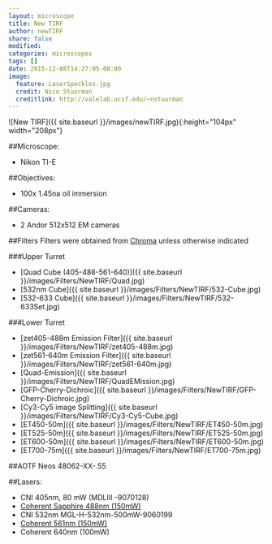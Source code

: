```yaml
---
layout: microscope 
title: New TIRF
author: newTIRF 
share: false
modified:
categories: microscopes
tags: []
date: 2015-12-08T14:27:05-08:00
image:
  feature: LaserSpeckles.jpg
  credit: Nico Stuurman
  creditlink: http://valelab.ucsf.edu/~nstuurman
---
```

![New TIRF]({{ site.baseurl }}/images/newTIRF.jpg){:height="104px" width="208px"}


##Microscope:
* Nikon TI-E 

##Objectives:
* 100x 1.45na oil immersion

##Cameras:
* 2 Andor 512x512 EM cameras


##Filters
Filters were obtained from [Chroma](http://chroma.com) unless otherwise indicated

###Upper Turret

* [Quad Cube (405-488-561-640)]({{ site.baseurl }}/images/Filters/NewTIRF/Quad.jpg)
* [532nm Cube]({{ site.baseurl }}/images/Filters/NewTIRF/532-Cube.jpg)
* [532-633 Cube]({{ site.baseurl }}/images/Filters/NewTIRF/532-633Set.jpg)
  

###Lower Turret

* [zet405-488m Emission Filter]({{ site.baseurl }}/images/Filters/NewTIRF/zet405-488m.jpg)
* [zet561-640m Emission Filter]({{ site.baseurl }}/images/Filters/NewTIRF/zet561-640m.jpg)
* [Quad-Emission]({{ site.baseurl }}/images/Filters/NewTIRF/QuadEMission.jpg)
* [GFP-Cherry-Dichroic]({{ site.baseurl }}/images/Filters/NewTIRF/GFP-Cherry-Dichroic.jpg)
* [Cy3-Cy5 image Splitting]({{ site.baseurl }}/images/Filters/NewTIRF/Cy3-Cy5-Cube.jpg)
* [ET450-50m]({{ site.baseurl }}/images/Filters/NewTIRF/ET450-50m.jpg)
* [ET525-50m]({{ site.baseurl }}/images/Filters/NewTIRF/ET525-50m.jpg)
* [ET600-50m]({{ site.baseurl }}/images/Filters/NewTIRF/ET600-50m.jpg)
* [ET700-75m]({{ site.baseurl }}/images/Filters/NewTIRF/ET700-75m.jpg)

##AOTF
Neos 48062-XX-.55


##Lasers:
* CNI 405nm, 80 mW (MDLIII -9070128)
* [Coherent Sapphire 488nm (150mW)](http://www.coherent.com/products/?2038/Sapphire-LP-Low-Power)
* CNI 532nm MGL-H-532nm-500mW-9060199
* [Coherent 561nm (150mW)](http://www.coherent.com/products/?2038/Sapphire-LP-Low-Power)
* Coherent 640nm (100mW) 

